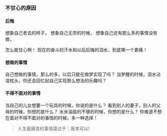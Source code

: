 ### 不甘心的原因

#### 后悔
想象自己老去的样子，
想象自己无奈的时候，
想象自己还有那么多的事情没有做，

怎么能甘心啊！
现在的奋斗的汗水和以后后悔的泪水，到底哪一个更痛！

#### 想做的事情
自己想做的事情，那么的多，以后只能在做梦实现了吗？
当梦醒的时候，泪水沾湿枕头，你还会回忆起自己实现那么想法的乐趣吗？   

#### 不得不面对的事情
当自己的儿女想要一个玩具的时候，你说的是什么？
看到别人的妻子，别人的父母的时候，你想的是什么？
水米油盐的不够的时候，你想的是什么？
你难道不想在面对不得不面对的事情的时候，多一种选择！

> 人生最痛苦的事情莫过于：我本可以!
